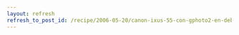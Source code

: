 ```yaml
---
layout: refresh
refresh_to_post_id: /recipe/2006-05-20/canon-ixus-55-con-gphoto2-en-debian-gnu-linux.html
---
```

